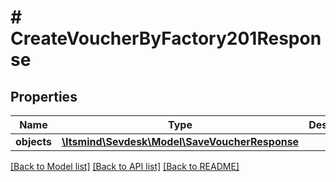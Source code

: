 # # CreateVoucherByFactory201Response

## Properties

Name | Type | Description | Notes
------------ | ------------- | ------------- | -------------
**objects** | [**\Itsmind\\Sevdesk\Model\SaveVoucherResponse**](SaveVoucherResponse.md) |  | [optional]

[[Back to Model list]](../../README.md#models) [[Back to API list]](../../README.md#endpoints) [[Back to README]](../../README.md)

